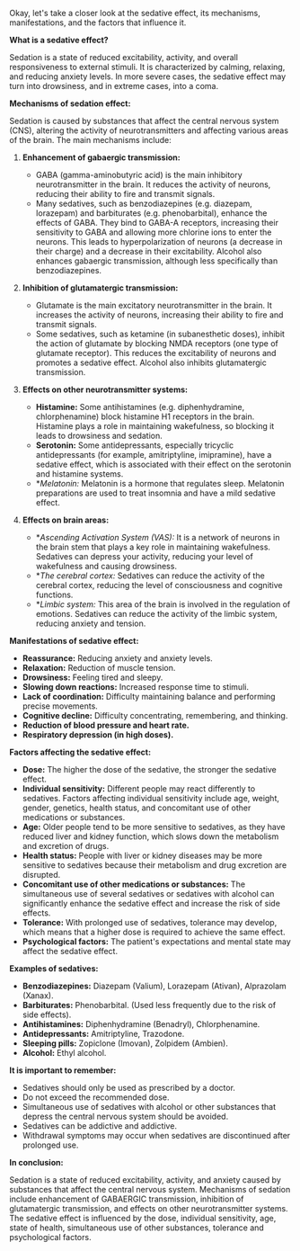 Okay, let's take a closer look at the sedative effect, its mechanisms, manifestations, and the factors that influence it.

**What is a sedative effect?**

Sedation is a state of reduced excitability, activity, and overall responsiveness to external stimuli. It is characterized by calming, relaxing, and reducing anxiety levels. In more severe cases, the sedative effect may turn into drowsiness, and in extreme cases, into a coma.

**Mechanisms of sedation effect:**

Sedation is caused by substances that affect the central nervous system (CNS), altering the activity of neurotransmitters and affecting various areas of the brain. The main mechanisms include:

1. **Enhancement of gabaergic transmission:**

    * GABA (gamma-aminobutyric acid) is the main inhibitory neurotransmitter in the brain. It reduces the activity of neurons, reducing their ability to fire and transmit signals.
    * Many sedatives, such as benzodiazepines (e.g. diazepam, lorazepam) and barbiturates (e.g. phenobarbital), enhance the effects of GABA. They bind to GABA-A receptors, increasing their sensitivity to GABA and allowing more chlorine ions to enter the neurons. This leads to hyperpolarization of neurons (a decrease in their charge) and a decrease in their excitability.
     Alcohol also enhances gabaergic transmission, although less specifically than benzodiazepines.

2. **Inhibition of glutamatergic transmission:**

    * Glutamate is the main excitatory neurotransmitter in the brain. It increases the activity of neurons, increasing their ability to fire and transmit signals.
    * Some sedatives, such as ketamine (in subanesthetic doses), inhibit the action of glutamate by blocking NMDA receptors (one type of glutamate receptor). This reduces the excitability of neurons and promotes a sedative effect.
     Alcohol also inhibits glutamatergic transmission.

3. **Effects on other neurotransmitter systems:**

    * **Histamine:** Some antihistamines (e.g. diphenhydramine, chlorphenamine) block histamine H1 receptors in the brain. Histamine plays a role in maintaining wakefulness, so blocking it leads to drowsiness and sedation.
    * **Serotonin:** Some antidepressants, especially tricyclic antidepressants (for example, amitriptyline, imipramine), have a sedative effect, which is associated with their effect on the serotonin and histamine systems.
    * **Melatonin:* Melatonin is a hormone that regulates sleep. Melatonin preparations are used to treat insomnia and have a mild sedative effect.

4. **Effects on brain areas:**

    * **Ascending Activation System (VAS):* It is a network of neurons in the brain stem that plays a key role in maintaining wakefulness. Sedatives can depress your activity, reducing your level of wakefulness and causing drowsiness.
    * **The cerebral cortex:* Sedatives can reduce the activity of the cerebral cortex, reducing the level of consciousness and cognitive functions.
    * **Limbic system:* This area of the brain is involved in the regulation of emotions. Sedatives can reduce the activity of the limbic system, reducing anxiety and tension.

**Manifestations of sedative effect:**

* **Reassurance:** Reducing anxiety and anxiety levels.
* **Relaxation:** Reduction of muscle tension.
* **Drowsiness:** Feeling tired and sleepy.
* **Slowing down reactions:** Increased response time to stimuli.
* **Lack of coordination:** Difficulty maintaining balance and performing precise movements.
* **Cognitive decline:** Difficulty concentrating, remembering, and thinking.
* **Reduction of blood pressure and heart rate.**
* **Respiratory depression (in high doses).**

**Factors affecting the sedative effect:**

* **Dose:** The higher the dose of the sedative, the stronger the sedative effect.
* **Individual sensitivity:** Different people may react differently to sedatives. Factors affecting individual sensitivity include age, weight, gender, genetics, health status, and concomitant use of other medications or substances.
* **Age:** Older people tend to be more sensitive to sedatives, as they have reduced liver and kidney function, which slows down the metabolism and excretion of drugs.
* **Health status:** People with liver or kidney diseases may be more sensitive to sedatives because their metabolism and drug excretion are disrupted.
* **Concomitant use of other medications or substances:** The simultaneous use of several sedatives or sedatives with alcohol can significantly enhance the sedative effect and increase the risk of side effects.
* **Tolerance:** With prolonged use of sedatives, tolerance may develop, which means that a higher dose is required to achieve the same effect.
* **Psychological factors:** The patient's expectations and mental state may affect the sedative effect.

**Examples of sedatives:**

* **Benzodiazepines:** Diazepam (Valium), Lorazepam (Ativan), Alprazolam (Xanax).
* **Barbiturates:** Phenobarbital. (Used less frequently due to the risk of side effects).
* **Antihistamines:** Diphenhydramine (Benadryl), Chlorphenamine.
* **Antidepressants:** Amitriptyline, Trazodone.
* **Sleeping pills:** Zopiclone (Imovan), Zolpidem (Ambien).
* **Alcohol:** Ethyl alcohol.

**It is important to remember:**

* Sedatives should only be used as prescribed by a doctor.
* Do not exceed the recommended dose.
* Simultaneous use of sedatives with alcohol or other substances that depress the central nervous system should be avoided.
* Sedatives can be addictive and addictive.
* Withdrawal symptoms may occur when sedatives are discontinued after prolonged use.

**In conclusion:**

Sedation is a state of reduced excitability, activity, and anxiety caused by substances that affect the central nervous system. Mechanisms of sedation include enhancement of GABAERGIC transmission, inhibition of glutamatergic transmission, and effects on other neurotransmitter systems. The sedative effect is influenced by the dose, individual sensitivity, age, state of health, simultaneous use of other substances, tolerance and psychological factors.